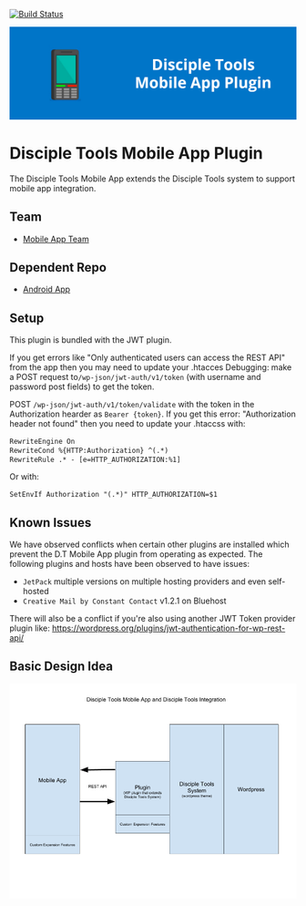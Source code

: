 [![Build Status](https://travis-ci.com/DiscipleTools/disciple-tools-mobile-app-plugin.svg?branch=master)](https://travis-ci.com/DiscipleTools/disciple-tools-mobile-app-plugin)

![Mobile App Plugin](https://raw.githubusercontent.com/DiscipleTools/disciple-tools-mobile-app-plugin/master/mobile-app-plugin-banner.png)
# Disciple Tools Mobile App Plugin
The Disciple Tools Mobile App extends the Disciple Tools system to support mobile app integration.

## Team
* [Mobile App Team](https://github.com/orgs/DiscipleTools/teams/mobile-app-lead-team)

## Dependent Repo
* [Android App](https://github.com/DiscipleTools/disciple-tools-mobile-app-android)

## Setup
This plugin is bundled with the JWT plugin.

If you get errors like "Only authenticated users can access the REST API" from the app then you may need to update your .htacces
Debugging: make a POST request to`/wp-json/jwt-auth/v1/token` (with username and password post fields) to get the token.

POST `/wp-json/jwt-auth/v1/token/validate` with the token in the Authorization hearder as `Bearer {token}`. If you get this error: "Authorization header not found" then you need to update your .htaccss with:
```
RewriteEngine On
RewriteCond %{HTTP:Authorization} ^(.*)
RewriteRule .* - [e=HTTP_AUTHORIZATION:%1]
```
Or with:
```
SetEnvIf Authorization "(.*)" HTTP_AUTHORIZATION=$1
```

## Known Issues

We have observed conflicts when certain other plugins are installed which prevent the D.T Mobile App plugin from operating as expected.  The following plugins and hosts have been observed to have issues:

- `JetPack` multiple versions on multiple hosting providers and even self-hosted
- `Creative Mail by Constant Contact` v1.2.1 on Bluehost

There will also be a conflict if you're also using another JWT Token provider plugin like: https://wordpress.org/plugins/jwt-authentication-for-wp-rest-api/

## Basic Design Idea
![Basic Design Idea](https://github.com/DiscipleTools/disciple-tools-mobile-app-plugin/raw/master/mobile-app-design.png)
